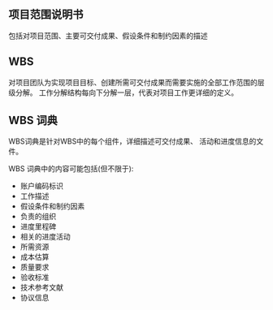
## 项目范围说明书
包括对项目范围、主要可交付成果、假设条件和制约因素的描述

## WBS
对项目团队为实现项目目标、创建所需可交付成果而需要实施的全部工作范围的层级分解。
工作分解结构每向下分解一层，代表对项目工作更详细的定义。

## WBS 词典
WBS词典是针对WBS中的每个组件，详细描述可交付成果、 活动和进度信息的文件。

WBS 词典中的内容可能包括(但不限于):
- 账户编码标识
- 工作描述
- 假设条件和制约因素
- 负责的组织
- 进度里程碑
- 相关的进度活动
- 所需资源
- 成本估算
- 质量要求
- 验收标准
- 技术参考文献
- 协议信息
